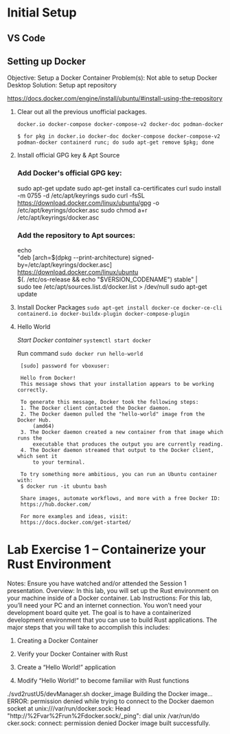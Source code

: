 # Initial Setup

## VS Code


## Setting up Docker


Objective: Setup a Docker Container
Problem(s): Not able to setup Docker Desktop
Solution: Setup apt repository

https://docs.docker.com/engine/install/ubuntu/#install-using-the-repository

1. Clear out all the previous unofficial packages.
    
    `docker.io
    docker-compose
    docker-compose-v2
    docker-doc
    podman-docker`

    `$ for pkg in docker.io docker-doc docker-compose docker-compose-v2 podman-docker containerd runc; do sudo apt-get remove $pkg; done`
2. Install official GPG key & Apt Source

    ### Add Docker's official GPG key:
    sudo apt-get update
    sudo apt-get install ca-certificates curl
    sudo install -m 0755 -d /etc/apt/keyrings
    sudo curl -fsSL https://download.docker.com/linux/ubuntu/gpg -o /etc/apt/keyrings/docker.asc
    sudo chmod a+r /etc/apt/keyrings/docker.asc

    ### Add the repository to Apt sources:
    echo \
    "deb [arch=$(dpkg --print-architecture) signed-by=/etc/apt/keyrings/docker.asc] https://download.docker.com/linux/ubuntu \
    $(. /etc/os-release && echo "$VERSION_CODENAME") stable" | \
    sudo tee /etc/apt/sources.list.d/docker.list > /dev/null
    sudo apt-get update
3. Install Docker Packages
    `sudo apt-get install docker-ce docker-ce-cli containerd.io docker-buildx-plugin docker-compose-plugin`
4. Hello World

    *Start Docker container* 
    `systemctl start docker`

    Run command
    `sudo docker run hello-world`

        [sudo] password for vboxuser: 

        Hello from Docker!
        This message shows that your installation appears to be working correctly.

        To generate this message, Docker took the following steps:
        1. The Docker client contacted the Docker daemon.
        2. The Docker daemon pulled the "hello-world" image from the Docker Hub.
            (amd64)
        3. The Docker daemon created a new container from that image which runs the
            executable that produces the output you are currently reading.
        4. The Docker daemon streamed that output to the Docker client, which sent it
            to your terminal.

        To try something more ambitious, you can run an Ubuntu container with:
        $ docker run -it ubuntu bash

        Share images, automate workflows, and more with a free Docker ID:
        https://hub.docker.com/

        For more examples and ideas, visit:
        https://docs.docker.com/get-started/

# Lab Exercise 1 – Containerize your Rust Environment

Notes: Ensure you have watched and/or attended the Session 1 presentation.
Overview:
In this lab, you will set up the Rust environment on your machine inside of a Docker container.
Lab Instructions:
For this lab, you’ll need your PC and an internet connection. You won’t need your development board quite yet. The goal is to have a containerized development environment that you can use to build Rust applications.
The major steps that you will take to accomplish this includes:

1) Creating a Docker Container

2) Verify your Docker Container with Rust

3) Create a “Hello World!” application

4) Modify “Hello World!” to become familiar with Rust functions

./svd2rustU5/devManager.sh docker_image
Building the Docker image...
ERROR: permission denied while trying to connect to the Docker daemon socket at unix:///var/run/docker.sock: Head "http://%2Fvar%2Frun%2Fdocker.sock/_ping": dial unix /var/run/do
cker.sock: connect: permission denied                                                                                                                                             Docker image built successfully.
